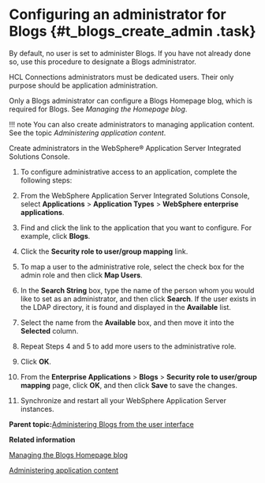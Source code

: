 # Configuring an administrator for Blogs {#t_blogs_create_admin .task}

By default, no user is set to administer Blogs. If you have not already done so, use this procedure to designate a Blogs administrator.

HCL Connections administrators must be dedicated users. Their only purpose should be application administration.

Only a Blogs administrator can configure a Blogs Homepage blog, which is required for Blogs. See *Managing the Homepage blog*.

!!! note
    You can also create administrators to managing application content. See the topic *Administering application content*.

Create administrators in the WebSphere® Application Server Integrated Solutions Console.

1.  To configure administrative access to an application, complete the following steps:
2.  From the WebSphere Application Server Integrated Solutions Console, select **Applications** \> **Application Types** \> **WebSphere enterprise applications**.

3.  Find and click the link to the application that you want to configure. For example, click **Blogs**.

4.  Click the **Security role to user/group mapping** link.

5.  To map a user to the administrative role, select the check box for the admin role and then click **Map Users**.

6.  In the **Search String** box, type the name of the person whom you would like to set as an administrator, and then click **Search**. If the user exists in the LDAP directory, it is found and displayed in the **Available** list.

7.  Select the name from the **Available** box, and then move it into the **Selected** column.

8.  Repeat Steps 4 and 5 to add more users to the administrative role.

9.  Click **OK**.

10. From the **Enterprise Applications** \> **Blogs** \> **Security role to user/group mapping** page, click **OK**, and then click **Save** to save the changes.

11. Synchronize and restart all your WebSphere Application Server instances.


**Parent topic:**[Administering Blogs from the user interface](../admin/c_admin_blogs_UI.md)

**Related information**  


[Managing the Blogs Homepage blog](../admin/c_admin_blogs_homepage_blog.md)

[Administering application content](../admin/r_admin_common_superusers.md)

